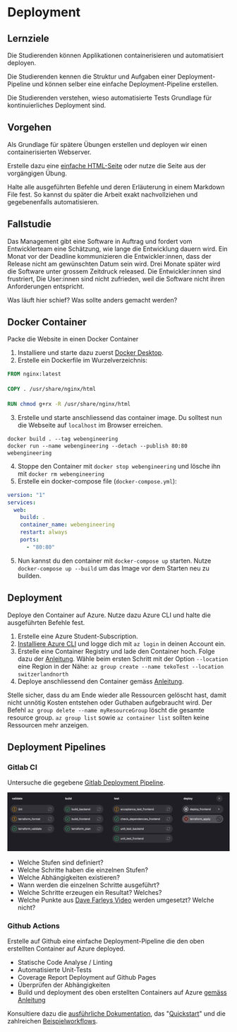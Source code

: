 # Deployment

## Lernziele

Die Studierenden können Applikationen containerisieren und automatisiert deployen.

Die Studierenden kennen die Struktur und Aufgaben einer Deployment-Pipeline und können selber eine einfache
Deployment-Pipeline erstellen.

Die Studierenden verstehen, wieso automatisierte Tests Grundlage für kontinuierliches Deployment sind.

## Vorgehen

Als Grundlage für spätere Übungen erstellen und deployen wir einen containerisierten Webserver.

Erstelle dazu eine [einfache HTML-Seite](https://www.w3schools.com/html/html_basic.asp) oder nutze die Seite aus der
vorgängigen Übung.

Halte alle ausgeführten Befehle und deren Erläuterung in einem Markdown File fest.
So kannst du später die Arbeit exakt nachvollziehen und gegebenenfalls automatisieren.

## Fallstudie

Das Management gibt eine Software in Auftrag und fordert vom Entwicklerteam eine Schätzung, wie lange die Entwicklung
dauern wird.
Ein Monat vor der Deadline kommunizieren die Entwickler:innen, dass der Release nicht am gewünschten Datum sein
wird. Drei Monate später wird die Software unter grossem Zeitdruck released.
Die Entwickler:innen sind frustriert, 
Die User:innen sind nicht zufrieden, weil die Software nicht ihren Anforderungen entspricht.

Was läuft hier schief? Was sollte anders gemacht werden?

## Docker Container

Packe die Website in einen Docker Container

1. Installiere und starte dazu zuerst [Docker Desktop](https://www.docker.com/).
2. Erstelle ein Dockerfile im Wurzelverzeichnis:

```Dockerfile
FROM nginx:latest

COPY . /usr/share/nginx/html

RUN chmod g+rx -R /usr/share/nginx/html
```

3. Erstelle und starte anschliessend das container image. Du solltest nun die Webseite auf `localhost` im Browser
   erreichen.

```shell
docker build . --tag webengineering
docker run --name webengineering --detach --publish 80:80 webengineering 
```

4. Stoppe den Container mit `docker stop webengineering` und lösche ihn mit `docker rm webengineering`
5. Erstelle ein docker-compose file (`docker-compose.yml`):

```yaml
version: "1"
services:
  web:
    build: .
    container_name: webengineering
    restart: always
    ports:
      - "80:80"
```

5. Nun kannst du den container mit `docker-compose up` starten. Nutze `docker-compose up --build` um das Image vor dem
   Starten neu zu builden.

## Deployment

Deploye den Container auf Azure. Nutze dazu Azure CLI und halte die ausgeführten Befehle fest.

1. Erstelle eine Azure Student-Subscription.
2. [Installiere Azure CLI](https://learn.microsoft.com/en-us/cli/azure/install-azure-cli) und logge dich mit `az login`
   in deinen Account ein.
2. Erstelle eine Container Registry und lade den Container hoch. Folge dazu der [Anleitung](https://learn.microsoft.com/en-us/azure/container-instances/container-instances-tutorial-prepare-acr).
   Wähle beim ersten Schritt mit der Option `--location` eine Region in der
   Nähe:  `az group create --name tekoTest --location switzerlandnorth`
3. Deploye anschliessend den Container gemäss [Anleitung](https://learn.microsoft.com/en-us/azure/container-instances/container-instances-tutorial-deploy-app).

Stelle sicher, dass du am Ende wieder alle Ressourcen gelöscht hast, damit nicht unnötig Kosten entstehen oder Guthaben
aufgebraucht wird. Der Befehl `az group delete --name myResourceGroup` löscht die gesamte resource
group. `az group list` sowie `az container list` sollten keine Ressourcen mehr anzeigen.

## Deployment Pipelines

### Gitlab CI

Untersuche die gegebene [Gitlab Deployment Pipeline](gitlab-ci-example.yml).

![img.png](pipeline.png)

- Welche Stufen sind definiert?
- Welche Schritte haben die einzelnen Stufen?
- Welche Abhängigkeiten existieren?
- Wann werden die einzelnen Schritte ausgeführt?
- Welche Schritte erzeugen ein Resultat? Welches?
- Welche Punkte aus [Dave Farleys Video](https://youtu.be/x9l6yw1PFbs?feature=shared) werden umgesetzt? Welche nicht?

### Github Actions

Erstelle auf Github eine einfache Deployment-Pipeline die den oben erstellten Container auf Azure deployed.

- Statische Code Analyse / Linting
- Automatisierte Unit-Tests
- Coverage Report Deployment auf Github Pages
- Überprüfen der Abhängigkeiten
- Build und deployment des oben erstellten Containers auf
  Azure [gemäss Anleitung](https://learn.microsoft.com/en-us/azure/container-instances/container-instances-github-action?tabs=userlevel)

Konsultiere dazu die [ausführliche Dokumentation](https://docs.github.com/en/actions),
das "[Quickstart](https://docs.github.com/en/actions/quickstart)" und die
zahlreichen [Beispielworkflows](https://github.com/actions/starter-workflows).
   

